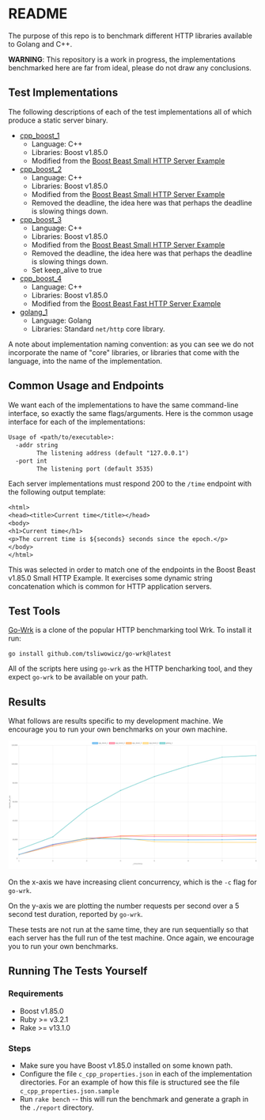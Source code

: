 # README

The purpose of this repo is to benchmark
different HTTP libraries available to Golang and C++.

**WARNING**: This repository is a work in progress, the implementations benchmarked here are far from ideal, please do not draw any conclusions.

## Test Implementations

The following descriptions of each of the test implementations all of which produce a static server binary.

* [cpp_boost_1](./cpp_boost_1/)
  * Language: C++
  * Libraries: Boost v1.85.0
  * Modified from the [Boost Beast Small HTTP Server Example](https://github.com/boostorg/beast/blob/boost-1.85.0/example/http/server/small/http_server_small.cpp)
* [cpp_boost_2](./cpp_boost_2/)
  * Language: C++
  * Libraries: Boost v1.85.0
  * Modified from the [Boost Beast Small HTTP Server Example](https://github.com/boostorg/beast/blob/boost-1.85.0/example/http/server/small/http_server_small.cpp)
  * Removed the deadline, the idea here was that perhaps the deadline is slowing things down.
* [cpp_boost_3](./cpp_boost_3/)
  * Language: C++
  * Libraries: Boost v1.85.0
  * Modified from the [Boost Beast Small HTTP Server Example](https://github.com/boostorg/beast/blob/boost-1.85.0/example/http/server/small/http_server_small.cpp)
  * Removed the deadline, the idea here was that perhaps the deadline is slowing things down.
  * Set keep_alive to true
* [cpp_boost_4](./cpp_boost_4/)
  * Language: C++
  * Libraries: Boost v1.85.0
  * Modified from the [Boost Beast Fast HTTP Server Example](https://github.com/boostorg/beast/blob/boost-1.85.0/example/http/server/fast/http_server_fast.cpp)
* [golang_1](./golang-1/)
  * Language: Golang
  * Libraries: Standard `net/http` core library.

A note about implementation naming convention: as you can see we do not incorporate the name of "core" libraries, or libraries that come with the language, into the name of the implementation.

## Common Usage and Endpoints

We want each of the implementations to have the same command-line interface, so exactly the same flags/arguments.
Here is the common usage interface for each of the implementations:

```
Usage of <path/to/executable>:
  -addr string
        The listening address (default "127.0.0.1")
  -port int
        The listening port (default 3535)

```

Each server implementations must respond 200 to the `/time` endpoint with the following output template:
```
<html>
<head><title>Current time</title></head>
<body>
<h1>Current time</h1>
<p>The current time is ${seconds} seconds since the epoch.</p>
</body>
</html>
```

This was selected in order to match one of the endpoints in the Boost Beast v1.85.0 Small HTTP Example.
It exercises some dynamic string concatenation which is common for HTTP
application servers.

## Test Tools

[Go-Wrk](https://github.com/tsliwowicz/go-wrk) is a clone of the popular HTTP benchmarking tool Wrk.
To install it run:
```
go install github.com/tsliwowicz/go-wrk@latest
```

All of the scripts here using `go-wrk` as the HTTP bencharking tool, and they expect `go-wrk` to be available on your path.

## Results

What follows are results specific to my development machine.
We encourage you to run your own benchmarks on your own machine.

![results1](./report.sample/screenshots/002.png)

On the x-axis we have increasing client concurrency, which is the `-c` flag for `go-wrk`.

On the y-axis we are plotting the number requests per second over a 5 second test duration, reported by `go-wrk`.

These tests are not run at the same time, they are run sequentially so that each server has the full run of the test machine.
Once again, we encourage you to run your own benchmarks.

## Running The Tests Yourself

### Requirements

* Boost v1.85.0
* Ruby >= v3.2.1
* Rake >= v13.1.0

### Steps

* Make sure you have Boost v1.85.0 installed on some known path.
* Configure the file `c_cpp_properties.json` in each of the implementation directories. For an example of how this file is structured see the file `c_cpp_properties.json.sample`
* Run `rake bench` -- this will run the benchmark and generate a graph
  in the `./report` directory.